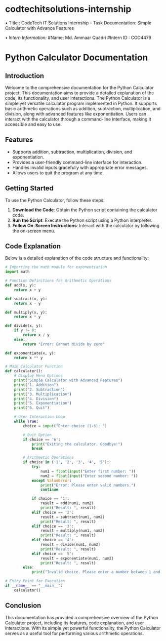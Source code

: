# codtechitsolutions-internship
• Title : CodeTech IT Solutions Internship - Task Documentation: Simple Calculator with Advance Features

• *Intern Information:* 
    #Name: Md. Ammaar Quadri
    #Intern ID : COD4479

# Python Calculator Documentation

## Introduction

Welcome to the comprehensive documentation for the Python Calculator project. This documentation aims to provide a detailed explanation of the code, its functionality, and user interactions. The Python Calculator is a simple yet versatile calculator program implemented in Python. It supports basic arithmetic operations such as addition, subtraction, multiplication, and division, along with advanced features like exponentiation. Users can interact with the calculator through a command-line interface, making it accessible and easy to use.

## Features

- Supports addition, subtraction, multiplication, division, and exponentiation.
- Provides a user-friendly command-line interface for interaction.
- Handles invalid inputs gracefully with appropriate error messages.
- Allows users to quit the program at any time.

## Getting Started

To use the Python Calculator, follow these steps:

1. **Download the Code**: Obtain the Python script containing the calculator code.
2. **Run the Script**: Execute the Python script using a Python interpreter.
3. **Follow On-Screen Instructions**: Interact with the calculator by following the on-screen menu.

## Code Explanation

Below is a detailed explanation of the code structure and functionality:

```python
# Importing the math module for exponentiation
import math

# Function Definitions for Arithmetic Operations
def add(x, y):
    return x + y

def subtract(x, y):
    return x - y

def multiply(x, y):
    return x * y

def divide(x, y):
    if y != 0:
        return x / y
    else:
        return "Error: Cannot divide by zero"

def exponentiate(x, y):
    return x ** y

# Main Calculator Function
def calculator():
    # Display Menu Options
    print("Simple Calculator with Advanced Features")
    print("1. Addition")
    print("2. Subtraction")
    print("3. Multiplication")
    print("4. Division")
    print("5. Exponentiation")
    print("6. Quit")

    # User Interaction Loop
    while True:
        choice = input("Enter choice (1-6): ")

        # Quit Option
        if choice == '6':
            print("Exiting the calculator. Goodbye!")
            break

        # Arithmetic Operations
        if choice in ('1', '2', '3', '4', '5'):
            try:
                num1 = float(input("Enter first number: "))
                num2 = float(input("Enter second number: "))
            except ValueError:
                print("Error: Please enter valid numbers.")
                continue

            if choice == '1':
                result = add(num1, num2)
                print("Result: ", result)
            elif choice == '2':
                result = subtract(num1, num2)
                print("Result: ", result)
            elif choice == '3':
                result = multiply(num1, num2)
                print("Result: ", result)
            elif choice == '4':
                result = divide(num1, num2)
                print("Result: ", result)
            elif choice == '5':
                result = exponentiate(num1, num2)
                print("Result: ", result)
        else:
            print("Invalid choice. Please enter a number between 1 and 6.")

# Entry Point for Execution
if __name__ == "__main__":
    calculator()
```

## Conclusion

This documentation has provided a comprehensive overview of the Python Calculator project, including its features, code explanation, and user interactions. With its simple yet powerful functionality, the Python Calculator serves as a useful tool for performing various arithmetic operations.  
